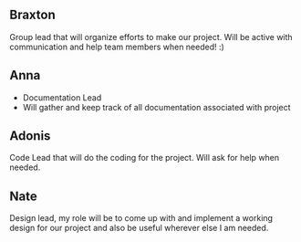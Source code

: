 ## Braxton
Group lead that will organize efforts to make our project. Will be active with communication and help team members when needed! :)

## Anna
- Documentation Lead 
- Will gather and keep track of all documentation associated with project 

## Adonis 
Code Lead that will do the coding for the project. Will ask for help when needed.

## Nate 
Design lead, my role will be to come up with and implement a working design for our project and also be useful wherever else I am needed.
